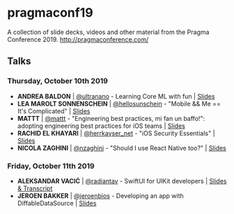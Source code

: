 # pragmaconf19

A collection of slide decks, videos and other material from the Pragma Conference 2019. http://pragmaconference.com/

## Talks

### Thursday, October 10th 2019

- **ANDREA BALDON** | [@ultranano](https://twitter.com/ultranano) - Learning Core ML with fun | [Slides](https://github.com/pragmamark/pragmaconf19/blob/master/slides/Pragma_conference_2019_Andrea_Baldon_Learning_coreml_with_fun.key)
- **LEA MAROLT SONNENSCHEIN** | [@hellosunschein](https://twitter.com/hellosunschein) - "Mobile && Me == It's Complicated" | [Slides](https://github.com/pragmamark/pragmaconf19/blob/master/slides/pragma_conf_2019_lea_marolt.pdf)
- **MATTT** | [@mattt](https://twitter.com/mattt) - "Engineering best practices, mi fan un baffo!": adopting engineering best practices for iOS teams | [Slides](https://github.com/pragmamark/pragmaconf19/blob/master/slides/pragmaconf_2019_-_mi_fan_un_baffo.pdf)
- **RACHID EL KHAYARI** | [@herrkayser_net](https://twitter.com/herrkayser_net) - "iOS Security Essentials" | [Slides](https://github.com/pragmamark/pragmaconf19/blob/master/slides/pragmaconf_slides_ios_security_rachid.pdf)
- **NICOLA ZAGHINI** | [@nzaghini](https://twitter.com/nzaghini) - "Should I use React Native too?" | [Slides](https://github.com/pragmamark/pragmaconf19/blob/master/slides/pragma_conf_2019_Nicola_Zaghini_React_Native.pdf)

### Friday, October 11th 2019

- **ALEKSANDAR VACIĆ** | [@radiantav](https://twitter.com/radiantav) - SwiftUI for UIKit developers | [Slides & Transcript](https://speakerdeck.com/radianttap/swiftui-for-uikit-developers)
- **JEROEN BAKKER** | [@jeroenbios](https://twitter.com/jeroenbios) - Developing an app with DiffableDataSource | [Slides](https://github.com/pragmamark/pragmaconf19/blob/master/slides/pragma_conf_2019_diffableDataSource.pdf)
